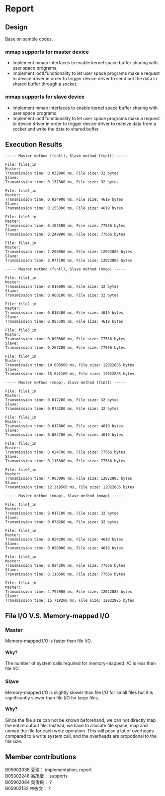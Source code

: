 # Report

## Design
Base on sample codes.
### mmap supports for master device
* Implement mmap interfaces to enable kernel space buffer sharing with user space programs.
* Implement ioctl functionality to let user space programs make a request to device driver in order to trigger device driver to send out the data in shared buffer through a socket.  
### mmap supports for slave device
* Implement mmap interfaces to enable kernel space buffer sharing with user space programs.
* Implement ioctl functionality to let user space programs make a request to device driver in order to trigger device driver to receive data from a socket and write the data to shared buffer. 

## Execution Results
```
----- Master method (fcntl), Slave method (fcntl) -----

File: file1_in
Master:
Transmission time: 0.032800 ms, File size: 32 bytes
Slave:
Transmission time: 0.137300 ms, File size: 32 bytes

File: file2_in
Master:
Transmission time: 0.024900 ms, File size: 4619 bytes
Slave:
Transmission time: 0.155300 ms, File size: 4619 bytes

File: file3_in
Master:
Transmission time: 0.107500 ms, File size: 77566 bytes
Slave:
Transmission time: 0.249800 ms, File size: 77566 bytes

File: file4_in
Master:
Transmission time: 7.208000 ms, File size: 12022885 bytes
Slave:
Transmission time: 8.977100 ms, File size: 12022885 bytes

----- Master method (fcntl), Slave method (mmap) -----

File: file1_in
Master:
Transmission time: 0.016000 ms, File size: 32 bytes
Slave:
Transmission time: 0.080100 ms, File size: 32 bytes

File: file2_in
Master:
Transmission time: 0.018400 ms, File size: 4619 bytes
Slave:
Transmission time: 0.087500 ms, File size: 4619 bytes

File: file3_in
Master:
Transmission time: 0.090500 ms, File size: 77566 bytes
Slave:
Transmission time: 0.267200 ms, File size: 77566 bytes

File: file4_in
Master:
Transmission time: 10.603500 ms, File size: 12022885 bytes
Slave:
Transmission time: 15.642100 ms, File size: 12022885 bytes

----- Master method (mmap), Slave method (fcntl) -----

File: file1_in
Master:
Transmission time: 0.017200 ms, File size: 32 bytes
Slave:
Transmission time: 0.073200 ms, File size: 32 bytes

File: file2_in
Master:
Transmission time: 0.017800 ms, File size: 4619 bytes
Slave:
Transmission time: 0.084700 ms, File size: 4619 bytes

File: file3_in
Master:
Transmission time: 0.024700 ms, File size: 77566 bytes
Slave:
Transmission time: 0.116300 ms, File size: 77566 bytes

File: file4_in
Master:
Transmission time: 4.003000 ms, File size: 12022885 bytes
Slave:
Transmission time: 12.219500 ms, File size: 12022885 bytes

----- Master method (mmap), Slave method (mmap) -----

File: file1_in
Master:
Transmission time: 0.017100 ms, File size: 32 bytes
Slave:
Transmission time: 0.078200 ms, File size: 32 bytes

File: file2_in
Master:
Transmission time: 0.024200 ms, File size: 4619 bytes
Slave:
Transmission time: 0.096000 ms, File size: 4619 bytes

File: file3_in
Master:
Transmission time: 0.024200 ms, File size: 77566 bytes
Slave:
Transmission time: 0.118500 ms, File size: 77566 bytes

File: file4_in
Master:
Transmission time: 4.795900 ms, File size: 12022885 bytes
Slave:
Transmission time: 15.718200 ms, File size: 12022885 bytes
```

## File I/O V.S. Memory-mapped I/O
### Master
Memory-mapped I/O is faster than file I/O.
#### Why?
The number of system calls required for memory-mapped I/O is less than file I/O.
### Slave
Memory-mapped I/O is slightly slower than file I/O for small files but it is significantly slower than file I/O for large files.
#### Why?
Since the file size can not be known beforehand, we can not directly map the entire output file. Instead, we have to allocate file space, map and unmap the file for each write operation. This will pose a lot of overheads compared to a write system call, and the overheads are propotional to the file size.

## Member contributions
B05902036 夏瑜： implementation, report  
B05302248 翁茂慶： supports  
B05902084 吳俊飛： ?  
B05902132 林敬文： ?  
